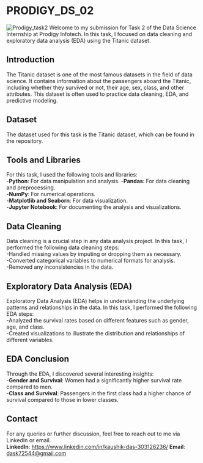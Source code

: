 # PRODIGY_DS_02

![Prodigy_task2]('./ds_task_02.png')
Welcome to my submission for Task 2 of the Data Science Internship at Prodigy Infotech. In this task, I focused on data cleaning and exploratory data analysis (EDA) using the Titanic dataset.  

## Introduction
The Titanic dataset is one of the most famous datasets in the field of data science. It contains information about the passengers aboard the Titanic, including whether they survived or not, their age, sex, class, and other attributes. This dataset is often used to practice data cleaning, EDA, and predictive modeling.  

## Dataset
The dataset used for this task is the Titanic dataset, which can be found in the repository.  

## Tools and Libraries
For this task, I used the following tools and libraries:  
-**Python**: For data manipulation and analysis.
-**Pandas**: For data cleaning and preprocessing.  
-**NumPy**: For numerical operations.  
-**Matplotlib and Seaborn**: For data visualization.  
-**Jupyter Notebook**: For documenting the analysis and visualizations.  

## Data Cleaning
Data cleaning is a crucial step in any data analysis project. In this task, I performed the following data cleaning steps:  
-Handled missing values by imputing or dropping them as necessary.  
-Converted categorical variables to numerical formats for analysis.  
-Removed any inconsistencies in the data.  

## Exploratory Data Analysis (EDA)
Exploratory Data Analysis (EDA) helps in understanding the underlying patterns and relationships in the data. In this task, I performed the following EDA steps:   
-Analyzed the survival rates based on different features such as gender, age, and class.  
-Created visualizations to illustrate the distribution and relationships of different variables.  

## EDA Conclusion
Through the EDA, I discovered several interesting insights:  
-**Gender and Survival**: Women had a significantly higher survival rate compared to men.  
-**Class and Survival**: Passengers in the first class had a higher chance of survival compared to those in lower classes.  

## Contact
For any queries or further discussion, feel free to reach out to me via LinkedIn or email.  
**LinkedIn**: https://www.linkedin.com/in/kaushik-das-303126236/
**Email**: dask72544@gmail.com  

